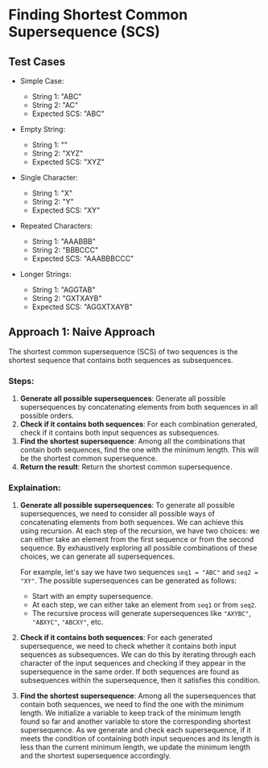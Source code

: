 # Finding Shortest Common Supersequence (SCS)

## Test Cases
- Simple Case:
    - String 1: "ABC"
    - String 2: "AC"
    - Expected SCS: "ABC"

- Empty String:
    - String 1: ""
    - String 2: "XYZ"
    - Expected SCS: "XYZ"

- Single Character:
    - String 1: "X"
    - String 2: "Y"
    - Expected SCS: "XY"

- Repeated Characters:
    - String 1: "AAABBB"
    - String 2: "BBBCCC"
    - Expected SCS: "AAABBBCCC"

- Longer Strings:
    - String 1: "AGGTAB"
    - String 2: "GXTXAYB"
    - Expected SCS: "AGGXTXAYB"

## Approach 1: Naive Approach

The shortest common supersequence (SCS) of two sequences is the shortest sequence that contains both sequences as subsequences. 

### Steps:
1. **Generate all possible supersequences**: Generate all possible supersequences by concatenating elements from both sequences in all possible orders.
2. **Check if it contains both sequences**: For each combination generated, check if it contains both input sequences as subsequences.
3. **Find the shortest supersequence**: Among all the combinations that contain both sequences, find the one with the minimum length. This will be the shortest common supersequence.
4. **Return the result**: Return the shortest common supersequence.

### Explaination:
1. **Generate all possible supersequences**:
   To generate all possible supersequences, we need to consider all possible ways of concatenating elements from both sequences. We can achieve this using recursion. At each step of the recursion, we have two choices: we can either take an element from the first sequence or from the second sequence. By exhaustively exploring all possible combinations of these choices, we can generate all supersequences.

   For example, let's say we have two sequences `seq1 = "ABC"` and `seq2 = "XY"`. The possible supersequences can be generated as follows:
   - Start with an empty supersequence.
   - At each step, we can either take an element from `seq1` or from `seq2`.
   - The recursive process will generate supersequences like `"AXYBC"`, `"ABXYC"`, `"ABCXY"`, etc.

2. **Check if it contains both sequences**:
   For each generated supersequence, we need to check whether it contains both input sequences as subsequences. We can do this by iterating through each character of the input sequences and checking if they appear in the supersequence in the same order. If both sequences are found as subsequences within the supersequence, then it satisfies this condition.

3. **Find the shortest supersequence**:
   Among all the supersequences that contain both sequences, we need to find the one with the minimum length. We initialize a variable to keep track of the minimum length found so far and another variable to store the corresponding shortest supersequence. As we generate and check each supersequence, if it meets the condition of containing both input sequences and its length is less than the current minimum length, we update the minimum length and the shortest supersequence accordingly.

